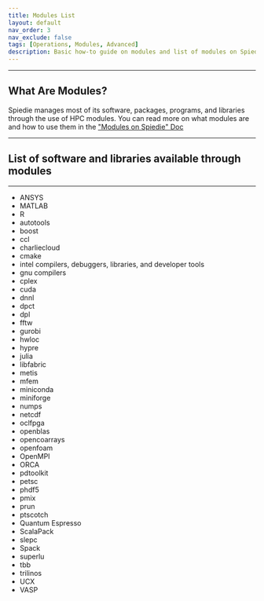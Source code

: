 ```yaml
---
title: Modules List
layout: default
nav_order: 3
nav_exclude: false
tags: [Operations, Modules, Advanced]
description: Basic how-to guide on modules and list of modules on Spiedie.
---
```

***

## What Are Modules?
Spiedie manages most of its software, packages, programs, and libraries through the use of HPC modules. You can read more on what modules are and how to use them in the ["Modules on Spiedie" Doc](../How-to-Use-Spiedie/spiedie_modules.md)

***
## List of software and libraries available through modules
***

* ANSYS
* MATLAB
* R
* autotools
* boost
* ccl
* charliecloud
* cmake
* intel compilers, debuggers, libraries, and developer tools
* gnu compilers
* cplex
* cuda
* dnnl
* dpct
* dpl
* fftw
* gurobi
* hwloc
* hypre
* julia
* libfabric
* metis
* mfem
* miniconda
* miniforge
* numps
* netcdf
* oclfpga
* openblas
* opencoarrays
* openfoam
* OpenMPI
* ORCA
* pdtoolkit
* petsc
* phdf5
* pmix
* prun
* ptscotch
* Quantum Espresso
* ScalaPack
* slepc
* Spack
* superlu
* tbb
* trilinos
* UCX
* VASP